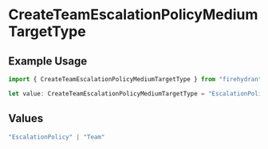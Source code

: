 # CreateTeamEscalationPolicyMediumTargetType

## Example Usage

```typescript
import { CreateTeamEscalationPolicyMediumTargetType } from "firehydrant/models/components";

let value: CreateTeamEscalationPolicyMediumTargetType = "EscalationPolicy";
```

## Values

```typescript
"EscalationPolicy" | "Team"
```